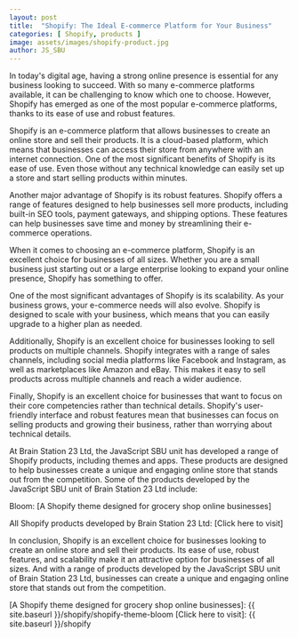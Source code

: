 ```yaml
---
layout: post
title:  "Shopify: The Ideal E-commerce Platform for Your Business"
categories: [ Shopify, products ]
image: assets/images/shopify-product.jpg
author: JS_SBU
---
```

In today's digital age, having a strong online presence is essential for any business looking to succeed. With so many e-commerce platforms available, it can be challenging to know which one to choose. However, Shopify has emerged as one of the most popular e-commerce platforms, thanks to its ease of use and robust features.

Shopify is an e-commerce platform that allows businesses to create an online store and sell their products. It is a cloud-based platform, which means that businesses can access their store from anywhere with an internet connection. One of the most significant benefits of Shopify is its ease of use. Even those without any technical knowledge can easily set up a store and start selling products within minutes.

Another major advantage of Shopify is its robust features. Shopify offers a range of features designed to help businesses sell more products, including built-in SEO tools, payment gateways, and shipping options. These features can help businesses save time and money by streamlining their e-commerce operations.

When it comes to choosing an e-commerce platform, Shopify is an excellent choice for businesses of all sizes. Whether you are a small business just starting out or a large enterprise looking to expand your online presence, Shopify has something to offer.

One of the most significant advantages of Shopify is its scalability. As your business grows, your e-commerce needs will also evolve. Shopify is designed to scale with your business, which means that you can easily upgrade to a higher plan as needed.

Additionally, Shopify is an excellent choice for businesses looking to sell products on multiple channels. Shopify integrates with a range of sales channels, including social media platforms like Facebook and Instagram, as well as marketplaces like Amazon and eBay. This makes it easy to sell products across multiple channels and reach a wider audience.

Finally, Shopify is an excellent choice for businesses that want to focus on their core competencies rather than technical details. Shopify's user-friendly interface and robust features mean that businesses can focus on selling products and growing their business, rather than worrying about technical details.

At Brain Station 23 Ltd, the JavaScript SBU unit has developed a range of Shopify products, including themes and apps. These products are designed to help businesses create a unique and engaging online store that stands out from the competition. Some of the products developed by the JavaScript SBU unit of Brain Station 23 Ltd include:


Bloom: [A Shopify theme designed for grocery shop online businesses]

All Shopify products developed by Brain Station 23 Ltd: [Click here to visit]

In conclusion, Shopify is an excellent choice for businesses looking to create an online store and sell their products. Its ease of use, robust features, and scalability make it an attractive option for businesses of all sizes. And with a range of products developed by the JavaScript SBU unit of Brain Station 23 Ltd, businesses can create a unique and engaging online store that stands out from the competition.

[A Shopify theme designed for grocery shop online businesses]: {{ site.baseurl }}/shopify/shopify-theme-bloom
[Click here to visit]: {{ site.baseurl }}/shopify